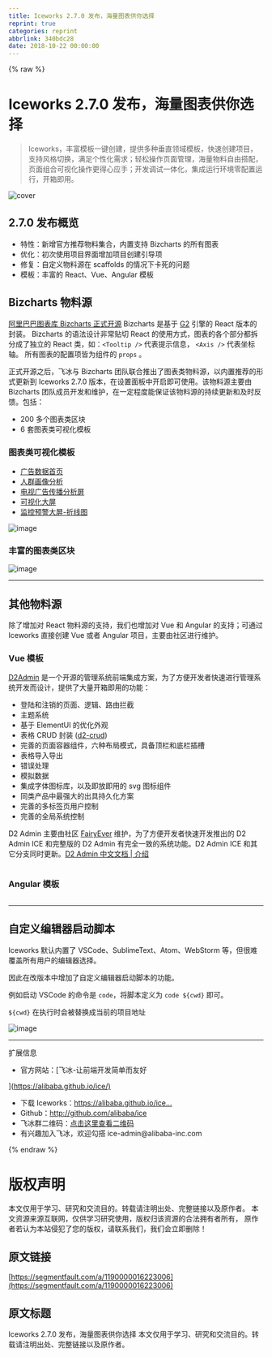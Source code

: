```yaml
---
title: Iceworks 2.7.0 发布，海量图表供你选择
reprint: true
categories: reprint
abbrlink: 340bdc28
date: 2018-10-22 00:00:00
---
```


{% raw %}

                    
<h1 id="articleHeader0">Iceworks 2.7.0 发布，海量图表供你选择</h1>
<blockquote>Iceworks，丰富模板一键创建，提供多种垂直领域模板，快速创建项目，支持风格切换，满足个性化需求；轻松操作页面管理，海量物料自由搭配，页面组合可视化操作更得心应手；开发调试一体化，集成运行环境零配置运行，开箱即用。</blockquote>
<p><span class="img-wrap"><img src="https://static.alili.tech/img/remote/1460000016223009?w=2848&amp;h=1408" src="https://static.alili.tech/img/remote/1460000016223009?w=2848&amp;h=1408" alt="cover" title="cover" style="cursor: pointer; display: inline;"></span></p>
<h2 id="articleHeader1">2.7.0 发布概览</h2>
<ul>
<li>特性：新增官方推荐物料集合，内置支持 Bizcharts 的所有图表</li>
<li>优化：初次使用项目界面增加项目创建引导项</li>
<li>修复：自定义物料源在 scaffolds 的情况下卡死的问题</li>
<li>模板：丰富的 React、Vue、Angular 模板</li>
</ul>
<h2 id="articleHeader2">Bizcharts 物料源</h2>
<p><a href="https://juejin.im/post/5b847de8f265da4340158800" rel="nofollow noreferrer" target="_blank">阿里巴巴图表库 Bizcharts 正式开源</a> Bizcharts 是基于 <a href="https://antv.alipay.com/zh-cn/g2/3.x/index.html" rel="nofollow noreferrer" target="_blank">G2</a> 引擎的 React 版本的封装。 Bizcharts 的语法设计非常贴切 React 的使用方式，图表的各个部分都拆分成了独立的 React 类，如：<code>&lt;Tooltip /&gt;</code> 代表提示信息， <code>&lt;Axis /&gt;</code> 代表坐标轴。 所有图表的配置项皆为组件的 <code>props</code> 。</p>
<p>正式开源之后，飞冰与 Bizcharts 团队联合推出了图表类物料源，以内置推荐的形式更新到 Iceworks 2.7.0 版本，在设置面板中开启即可使用。该物料源主要由 Bizcharts 团队成员开发和维护，在一定程度能保证该物料源的持续更新和及时反馈。包括：</p>
<ul>
<li>200 多个图表类区块</li>
<li>6 套图表类可视化模板</li>
</ul>
<h3 id="articleHeader3">图表类可视化模板</h3>
<ul>
<li><a href="https://g.alicdn.com/bizcharts-material/scaffold-ad/0.0.5/index.html#/" rel="nofollow noreferrer" target="_blank">广告数据首页</a></li>
<li><a href="https://g.alicdn.com/bizcharts-material/scaffold-cira-crowd/0.0.6/index.html#/" rel="nofollow noreferrer" target="_blank">人群画像分析</a></li>
<li><a href="https://g.alicdn.com/bizcharts-material/2016-olympic-nbc/0.0.6/index.html#/" rel="nofollow noreferrer" target="_blank">电视广告传播分析屏</a></li>
<li><a href="https://g.alicdn.com/bizcharts-material/scaffold-screen-demo/0.0.3/index.html#/" rel="nofollow noreferrer" target="_blank">可视化大屏</a></li>
<li><a href="https://g.alicdn.com/bizcharts-material/scaffold-screen-demo/0.0.3/index.html#/" rel="nofollow noreferrer" target="_blank">监控预警大屏-折线图</a></li>
</ul>
<p><span class="img-wrap"><img src="https://static.alili.tech/img/remote/1460000016223010?w=1908&amp;h=1368" del-src="https://static.alili.tech/v-5bbf1b3b/global/img/squares.svg" alt="image" title="image" style="cursor: pointer;"></span></p>
<h3 id="articleHeader4">丰富的图表类区块</h3>
<p><span class="img-wrap"><img src="https://static.alili.tech/img/remote/1460000016223011?w=1908&amp;h=1368" src="https://static.alili.tech/img/remote/1460000016223011?w=1908&amp;h=1368" alt="image" title="image" style="cursor: pointer; display: inline;"></span></p>
<hr>
<h2 id="articleHeader5">其他物料源</h2>
<p>除了增加对 React 物料源的支持，我们也增加对 Vue 和 Angular 的支持；可通过 Iceworks 直接创建 Vue 或者 Angular 项目，主要由社区进行维护。</p>
<h3 id="articleHeader6">Vue 模板</h3>
<p><a href="https://github.com/d2-projects/d2-admin" rel="nofollow noreferrer" target="_blank">D2Admin</a> 是一个开源的管理系统前端集成方案，为了方便开发者快速进行管理系统开发而设计，提供了大量开箱即用的功能：</p>
<ul>
<li>登陆和注销的页面、逻辑、路由拦截</li>
<li>主题系统</li>
<li>基于 ElementUI 的优化外观</li>
<li>表格 CRUD 封装 (<a href="https://github.com/d2-projects/d2-crud" rel="nofollow noreferrer" target="_blank">d2-crud</a>)</li>
<li>完善的页面容器组件，六种布局模式，具备顶栏和底栏插槽</li>
<li>表格导入导出</li>
<li>错误处理</li>
<li>模拟数据</li>
<li>集成字体图标库，以及即放即用的 svg 图标组件</li>
<li>同类产品中最强大的出具持久化方案</li>
<li>完善的多标签页用户控制</li>
<li>完善的全局系统控制</li>
</ul>
<p>D2 Admin 主要由社区 <a href="https://github.com/FairyEver" rel="nofollow noreferrer" target="_blank">FairyEver</a> 维护，为了方便开发者快速开发推出的 D2 Admin ICE 和完整版的 D2 Admin 有完全一致的系统功能。D2 Admin ICE 和其它分支同时更新。<a href="http://app.d3collection.cn/d2-admin-doc/lastest/zh/learn-guide/" rel="nofollow noreferrer" target="_blank">D2 Admin 中文文档 | 介绍</a></p>
<p><span class="img-wrap"><img src="https://static.alili.tech/img/remote/1460000016223012?w=1908&amp;h=1368" src="https://static.alili.tech/img/remote/1460000016223012?w=1908&amp;h=1368" alt="" title="" style="cursor: pointer; display: inline;"></span></p>
<h3 id="articleHeader7">Angular 模板</h3>
<p><span class="img-wrap"><img src="https://static.alili.tech/img/remote/1460000016223013?w=1908&amp;h=1368" src="https://static.alili.tech/img/remote/1460000016223013?w=1908&amp;h=1368" alt="" title="" style="cursor: pointer; display: inline;"></span></p>
<hr>
<h2 id="articleHeader8">自定义编辑器启动脚本</h2>
<p>Iceworks 默认内置了 VSCode、SublimeText、Atom、WebStorm 等，但很难覆盖所有用户的编辑器选择。</p>
<p>因此在改版本中增加了自定义编辑器启动脚本的功能。</p>
<p>例如启动 VSCode 的命令是 <code>code</code>，将脚本定义为 <code>code ${cwd}</code> 即可。</p>
<p><code>${cwd}</code> 在执行时会被替换成当前的项目地址</p>
<p><span class="img-wrap"><img src="https://static.alili.tech/img/remote/1460000016223014" src="https://static.alili.tech/img/remote/1460000016223014" alt="image" title="image" style="cursor: pointer; display: inline;"></span></p>
<hr>
<p>扩展信息</p>
<ul><li>官方网站：[飞冰-让前端开发简单而友好</li></ul>
<p>](<a href="https://alibaba.github.io/ice/)" rel="nofollow noreferrer" target="_blank">https://alibaba.github.io/ice/)</a></p>
<ul>
<li>下载 Iceworks：<a href="https://alibaba.github.io/ice/iceworks" rel="nofollow noreferrer" target="_blank">https://alibaba.github.io/ice...</a>
</li>
<li>Github：<a href="http://github.com/alibaba/ice" rel="nofollow noreferrer" target="_blank">http://github.com/alibaba/ice</a>
</li>
<li>飞冰群二维码：<a href="http://ice.alicdn.com/assets/images/qrcode.png" rel="nofollow noreferrer" target="_blank">点击这里查看二维码</a>
</li>
<li>有兴趣加入飞冰，欢迎勾搭 ice-admin@alibaba-inc.com</li>
</ul>

                
{% endraw %}

# 版权声明
本文仅用于学习、研究和交流目的。转载请注明出处、完整链接以及原作者。
本文资源来源互联网，仅供学习研究使用，版权归该资源的合法拥有者所有，
原作者若认为本站侵犯了您的版权，请联系我们，我们会立即删除！

## 原文链接
[https://segmentfault.com/a/1190000016223006](https://segmentfault.com/a/1190000016223006)

## 原文标题
Iceworks 2.7.0 发布，海量图表供你选择
本文仅用于学习、研究和交流目的。转载请注明出处、完整链接以及原作者。